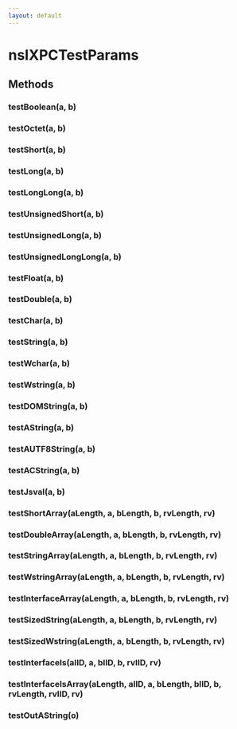 ```yaml
---
layout: default
---
```


# nsIXPCTestParams #

## Methods ##

### testBoolean(a, b) ###

### testOctet(a, b) ###

### testShort(a, b) ###

### testLong(a, b) ###

### testLongLong(a, b) ###

### testUnsignedShort(a, b) ###

### testUnsignedLong(a, b) ###

### testUnsignedLongLong(a, b) ###

### testFloat(a, b) ###

### testDouble(a, b) ###

### testChar(a, b) ###

### testString(a, b) ###

### testWchar(a, b) ###

### testWstring(a, b) ###

### testDOMString(a, b) ###

### testAString(a, b) ###

### testAUTF8String(a, b) ###

### testACString(a, b) ###

### testJsval(a, b) ###

### testShortArray(aLength, a, bLength, b, rvLength, rv) ###

### testDoubleArray(aLength, a, bLength, b, rvLength, rv) ###

### testStringArray(aLength, a, bLength, b, rvLength, rv) ###

### testWstringArray(aLength, a, bLength, b, rvLength, rv) ###

### testInterfaceArray(aLength, a, bLength, b, rvLength, rv) ###

### testSizedString(aLength, a, bLength, b, rvLength, rv) ###

### testSizedWstring(aLength, a, bLength, b, rvLength, rv) ###

### testInterfaceIs(aIID, a, bIID, b, rvIID, rv) ###

### testInterfaceIsArray(aLength, aIID, a, bLength, bIID, b, rvLength, rvIID, rv) ###

### testOutAString(o) ###
